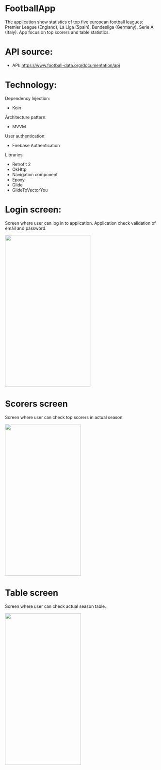 # FootballApp

The application show statistics of top five european football leagues: Premier League (England), La Liga (Spain), Bundesliga (Germany), Serie A (Italy). App focus on top scorers and table statistics.

# API source:
- API: https://www.football-data.org/documentation/api

# Technology:
Dependency Injection:
- Koin

Architecture pattern:
- MVVM

User authentication:
- Firebase Authentication

Libraries:
- Retrofit 2
- OkHttp
- Navigation component
- Epoxy
- Glide
- GlideToVectorYou

# Login screen:
Screen where user can log in to application. Application check validation of email and password.

<img src="https://i.ibb.co/mRGP0qJ/login.png" height=500 width=281>

# Scorers screen
Screen where user can check top scorers in actual season.

<img src="https://i.ibb.co/WD70Djg/screen-2.png" height=500 width=250>

# Table screen
Screen where user can check actual season table.

<img src="https://i.ibb.co/TLrk77G/screen-3.png" height=500 width=250>

